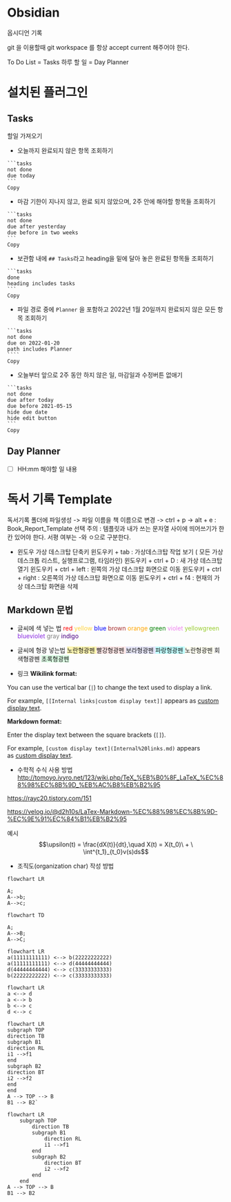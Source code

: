 # Obsidian
 옵시디언 기록

git 을 이용할때 git workspace 를 항상 accept current 해주어야 한다.

To Do List  = Tasks
하루 할 일 = Day Planner

# 설치된 플러그인


## Tasks
할일 가져오기

-   오늘까지 완료되지 않은 항목 조회하기

````autohotkey
```tasks
not done
due today
```
Copy
````

-   마감 기한이 지나지 않고, 완료 되지 않았으며, 2주 안에 해야할 항목들 조회하기

````autohotkey
```tasks
not done
due after yesterday
due before in two weeks
```
Copy
````

-   보관함 내에 `## Tasks`라고 heading을 밑에 달아 놓은 완료된 항목들 조회하기

````autohotkey
```tasks
done
heading includes tasks
```
Copy
````

-   파일 경로 중에 `Planner` 을 포함하고 2022년 1월 20일까지 완료되지 않은 모든 항목 조회하기

`````autohotkey
```tasks
not done
due on 2022-01-20
path includes Planner
````
Copy
`````

-   오늘부터 앞으로 2주 동안 하지 않은 일, 마감일과 수정버튼 없애기

````properties
```tasks
not done
due after today
due before 2021-05-15
hide due date
hide edit button
```
Copy
````


## Day Planner

- [ ] HH:mm 해야할 일 내용

# 독서 기록 Template
독서기록 폴더에 파일생성 
-> 파일 이름을 책 이름으로 변경
-> ctrl + p
-> alt + e : Book_Report_Template 선택
주의 : 템플릿과 내가 쓰는 문자열 사이에 띄어쓰기가 한칸 있어야 한다. 서평 여부는 -와 ㅇ으로 구분한다. 



- 윈도우 가상 데스크탑 단축키
윈도우키  + tab : 가상데스크탑 작업 보기 ( 모든 가상 데스크톱 리스트, 실행프로그램, 타임라인)
윈도우키 + ctrl +  D  : 새 가상 데스크탑 열기
윈도우키 + ctrl + left : 왼쪽의 가상 데스크탑 화면으로 이동
윈도우키 + ctrl + right : 오른쪽의 가상 데스크탑 화면으로 이동
윈도우키 + ctrl + f4 : 현재의 가상 데스크탑 화면을 삭제


## Markdown 문법

- 글씨에 색 넣는 법
<span style="color:red"> red </span>
<span style="color:#ffd33d"> yellow </span>
<span style="color:blue"> blue </span>
<span style="color:brown"> brown </span>
<span style="color:orange"> orange </span>
<span style="color:green"> green </span>
<span style="color:violet"> violet </span>
<span style="color:yellowgreen"> yellowgreen </span>
<span style="color:blueviolet"> blueviolet </span>
<span style="color:gray"> gray</span>
<span style="color:indigo"> indigo </span>
- 글씨에 형광 넣는법
<span style="background-color:#fff5b1"> 노란형광펜 </span>
<span style="background-color:#FFE6E6"> 빨강형광펜 </span>
<span style="background-color:#E6E6FA"> 보라형광펜 </span>
<span style="background-color:#C0FFFF"> 파랑형광펜 </span>
<span style="background-color:#FFFFF0"> 노란형광펜 </span>
<span style="background-color:#F5F5F5"> 회색형광펜 </span>
<span style="background-color:#DCFFE4"> 초록형광펜 </span>

- 링크
**Wikilink format:**

You can use the vertical bar (`|`) to change the text used to display a link.

For example, `[[Internal links|custom display text]]` appears as [custom display text](https://help.obsidian.md/Linking+notes+and+files/Internal+links).

**Markdown format:**

Enter the display text between the square brackets (`[]`).

For example, `[custom display text](Internal%20links.md)` appears as [custom display text](https://help.obsidian.md/Linking+notes+and+files/Internal+links).

- 수학적 수식 사용 방법
http://tomoyo.ivyro.net/123/wiki.php/TeX_%EB%B0%8F_LaTeX_%EC%88%98%EC%8B%9D_%EB%AC%B8%EB%B2%95

https://rayc20.tistory.com/151

https://velog.io/@d2h10s/LaTex-Markdown-%EC%88%98%EC%8B%9D-%EC%9E%91%EC%84%B1%EB%B2%95

예시
$$\upsilon(t) = \frac{dX(t)}{dt},\quad X(t) = X(t_0)\ + \  \int^{t_1}_{t_0}v(s)ds$$

- 조직도(organization char) 작성 방법
```mermaid
flowchart LR

A;
A-->b;
A-->c;
```

```mermaid
flowchart TD

A;
A-->B;
A-->C;
```

```mermaid
flowchart LR 
a(11111111111) <--> b(22222222222) 
a(11111111111) <--> d(44444444444) 
d(44444444444) <--> c(33333333333) 
b(22222222222) <--> c(33333333333)
```
```mermaid
flowchart LR 
a <--> d 
a <--> b 
b <--> c 
d <--> c
```
```mermaid
flowchart LR 
subgraph TOP 
direction TB 
subgraph B1 
direction RL 
i1 -->f1 
end 
subgraph B2 
direction BT 
i2 -->f2 
end 
end 
A --> TOP --> B 
B1 --> B2`
```
```mermaid
flowchart LR
	subgraph TOP
		direction TB
		subgraph B1
			direction RL
			i1 -->f1
		end
		subgraph B2
			direction BT
			i2 -->f2
		end
	end
A --> TOP --> B
B1 --> B2

```


